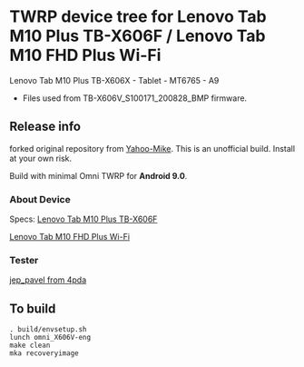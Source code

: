 # TWRP device tree for Lenovo Tab M10 Plus TB-X606F / Lenovo Tab M10 FHD Plus Wi-Fi
Lenovo Tab M10 Plus TB-X606X - Tablet - MT6765 - A9
   - Files used from TB-X606V_S100171_200828_BMP firmware.

## Release info
forked original repository from [Yahoo-Mike](https://github.com/Yahoo-Mike/recovery_device_lenovo_X606FA).
This is an unofficial build.  Install at your own risk.

Build with minimal Omni TWRP for **Android 9.0**.

### About Device
Specs: [Lenovo Tab M10 Plus TB-X606F](https://4pda.to/devdb/lenovo_tab_m10_plus_tb_x606f)

[Lenovo Tab M10 FHD Plus Wi-Fi](https://www.devicespecifications.com/en/model/a7da5341)

### Tester
[jep_pavel from 4pda](https://4pda.to/forum/index.php?showuser=620082)

## To build
```
. build/envsetup.sh
lunch omni_X606V-eng
make clean 
mka recoveryimage
```

